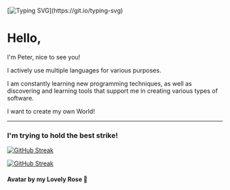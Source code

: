 [![Typing SVG](https://readme-typing-svg.demolab.com?font=Fira+Code&size=45&duration=4000&pause=1000&color=9831F7&vCenter=true&multiline=true&width=1000&height=100&lines=Sleep+or+code?+Code+Your+own+World!)](https://git.io/typing-svg)

# Hello,

I'm Peter, nice to see you!


I actively use multiple languages for various purposes.

I am constantly learning new programming techniques, as well as discovering and learning tools that support me in creating various types of software.

I want to create my own World!

***

### I'm trying to hold the best strike!

[![GitHub Streak](https://streak-stats.demolab.com?user=JPiotr&theme=transparent&hide_border=true&border_radius=25&card_width=900)](https://git.io/streak-stats)

[![GitHub Streak](https://streak-stats.demolab.com?user=JPiotr&theme=transparent&hide_border=true&border_radius=25&mode=weekly&card_width=900&stroke=EB9C4C&ring=EBAD01&fire=EB5454&currStreakNum=EBAD01&sideNums=EB5454&currStreakLabel=EB5454&sideLabels=EBAD01&dates=EB9C4C)](https://git.io/streak-stats)

#### Avatar by my Lovely Rose 🌹
